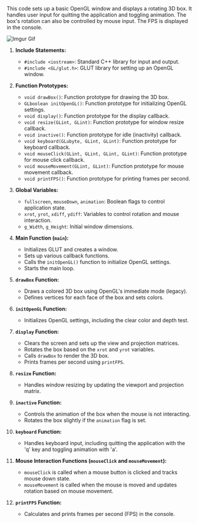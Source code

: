 This code sets up a basic OpenGL window and displays a rotating 3D box. It handles user input for quitting the application and toggling animation. The box's rotation can also be controlled by mouse input. The FPS is displayed in the console.

![Imgur Gif](https://i.imgur.com/sJYtRbp.gifv)

1. **Include Statements:**
   - `#include <iostream>`: Standard C++ library for input and output.
   - `#include <GL/glut.h>`: GLUT library for setting up an OpenGL window.

2. **Function Prototypes:**
   - `void drawBox()`: Function prototype for drawing the 3D box.
   - `GLboolean initOpenGL()`: Function prototype for initializing OpenGL settings.
   - `void display()`: Function prototype for the display callback.
   - `void resize(GLint, GLint)`: Function prototype for window resize callback.
   - `void inactive()`: Function prototype for idle (inactivity) callback.
   - `void keyboard(GLubyte, GLint, GLint)`: Function prototype for keyboard callback.
   - `void mouseClick(GLint, GLint, GLint, GLint)`: Function prototype for mouse click callback.
   - `void mouseMovement(GLint, GLint)`: Function prototype for mouse movement callback.
   - `void printFPS()`: Function prototype for printing frames per second.

3. **Global Variables:**
   - `fullscreen`, `mouseDown`, `animation`: Boolean flags to control application state.
   - `xrot`, `yrot`, `xdiff`, `ydiff`: Variables to control rotation and mouse interaction.
   - `g_Width`, `g_Height`: Initial window dimensions.

4. **Main Function (`main`):**
   - Initializes GLUT and creates a window.
   - Sets up various callback functions.
   - Calls the `initOpenGL()` function to initialize OpenGL settings.
   - Starts the main loop.

5. **`drawBox` Function:**
   - Draws a colored 3D box using OpenGL's immediate mode (legacy).
   - Defines vertices for each face of the box and sets colors.

6. **`initOpenGL` Function:**
   - Initializes OpenGL settings, including the clear color and depth test.

7. **`display` Function:**
   - Clears the screen and sets up the view and projection matrices.
   - Rotates the box based on the `xrot` and `yrot` variables.
   - Calls `drawBox` to render the 3D box.
   - Prints frames per second using `printFPS`.

8. **`resize` Function:**
   - Handles window resizing by updating the viewport and projection matrix.

9. **`inactive` Function:**
   - Controls the animation of the box when the mouse is not interacting.
   - Rotates the box slightly if the `animation` flag is set.

10. **`keyboard` Function:**
    - Handles keyboard input, including quitting the application with the 'q' key and toggling animation with 'a'.

11. **Mouse Interaction Functions (`mouseClick` and `mouseMovement`):**
    - `mouseClick` is called when a mouse button is clicked and tracks mouse down state.
    - `mouseMovement` is called when the mouse is moved and updates rotation based on mouse movement.

12. **`printFPS` Function:**
    - Calculates and prints frames per second (FPS) in the console.
